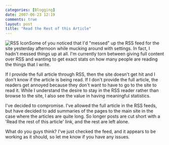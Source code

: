 ```yaml
---
categories: [Blogging]
date: 2007-06-23 12:19
comments: true
layout: post
title: "Read the Rest of this Article"
---
```

<img src="/images/rss/rss_icon_glass64.PNG" class="InlineImageRight" alt="RSS Icon"/>Some of you noticed that I'd "messed" up the RSS feed for the site yesterday afternoon while mucking around with settings. In fact, I hadn't messed things up at all. I'm currently torn between giving full content over RSS and wanting to get exact stats on how many people are reading the things that I write.

If I provide the full article through RSS, then the site doesn't get hit and I don't know if the article is being read. If I don't provide the full article, the readers get annoyed because they don't want to have to go to the site to read it. While I understand the desire to stay in the RSS reader rather than browse to the site, I also see the value in having meaningful statistics.

I've decided to compromise. I've allowed the full article in the RSS feeds, but have decided to add summaries of the pages to the main site in the case where the articles are quite long. So longer posts are cut short with a 'Read the rest of this article' link, and the rest are left alone.

What do you guys think? I've just checked the feed, and it appears to be working as it should, so let me know if you have any issues.
